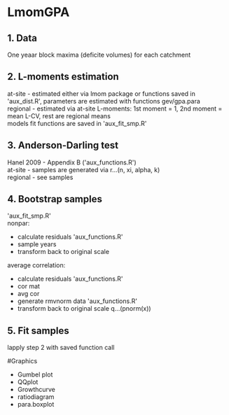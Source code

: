 # LmomGPA

## 1. Data
One yeaar block maxima (deficite volumes) for each catchment

## 2. L-moments estimation
at-site - estimated either via lmom package or functions saved in 'aux_dist.R', parameters are estimated with functions gev/gpa.para    
regional - estimated via at-site L-moments: 1st moment = 1, 2nd moment = mean L-CV, rest are regional means     
models fit functions are saved in 'aux_fit_smp.R'     


## 3. Anderson-Darling test
Hanel 2009 - Appendix B ('aux_functions.R')     
at-site - samples are generated via r...(n, xi, alpha, k)     
regional - see samples     

## 4. Bootstrap samples
'aux_fit_smp.R'    
nonpar:     
- calculate residuals 'aux_functions.R'     
- sample years    
- transform back to original scale    
    
average correlation:    
- calculate residuals 'aux_functions.R'     
- cor mat     
- avg cor     
- generate rmvnorm data 'aux_functions.R'     
- transform back to original scale q...(pnorm(x)) 

## 5. Fit samples 
lapply step 2 with saved function call

#Graphics

- Gumbel plot
- QQplot
- Growthcurve
- ratiodiagram
- para.boxplot
